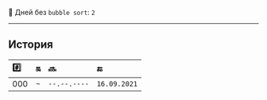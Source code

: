 🤡 Дней без `bubble sort`: `2`

---

## История
| #️⃣ | 🔛 | 🔜 | 🔚 |
| :--- | :---: | :--- | :--- |
| 000 | `~` | `--.--.----` | `16.09.2021` |

[comment]: <> (| 001 | `2` | `16.09.2021` | `...` |)